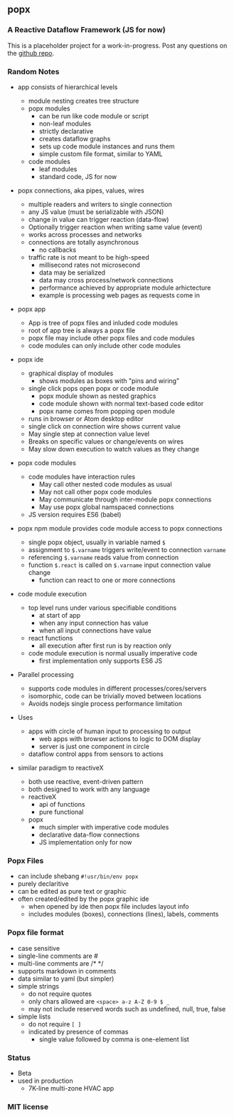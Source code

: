 ## popx

### A Reactive Dataflow Framework (JS for now)

This is a placeholder project for a work-in-progress.  Post any questions on the [github repo](https://github.com/mark-hahn/popx).

### Random Notes
- app consists of hierarchical levels
  - module nesting creates tree structure
  - popx modules
    - can be run like code module or script
    - non-leaf modules
    - strictly declarative
    - creates dataflow graphs
    - sets up code module instances and runs them
    - simple custom file format, similar to YAML
  - code modules
    - leaf modules
    - standard code, JS for now
    
    
- popx connections, aka pipes, values, wires
  - multiple readers and writers to single connection
  - any JS value (must be serializable with JSON)
  - change in value can trigger reaction (data-flow)
  - Optionally trigger reaction when writing same value (event)
  - works across processes and networks
  - connections are totally asynchronous
    - no callbacks
  - traffic rate is not meant to be high-speed
    - millisecond rates not microsecond
    - data may be serialized
    - data may cross process/network connections
    - performance achieved by appropriate module arhictecture
    - example is processing web pages as requests come in

      
- popx app
  - App is tree of popx files and inluded code modules
  - root of app tree is always a popx file
  - popx file may include other popx files and code modules
  - code modules can only include other code modules


- popx ide
  - graphical display of modules
    - shows modules as boxes with "pins and wiring"
  - single click pops open popx or code module
    - popx module shown as nested graphics
    - code module shown with normal text-based code editor
    - popx name comes from popping open module
  - runs in browser or Atom desktop editor
  - single click on connection wire shows current value
  - May single step at connection value level
  - Breaks on specific values or change/events on wires
  - May slow down execution to watch values as they change


- popx code modules
  - code modules have interaction rules
    - May call other nested code modules as usual
    - May not call other popx code modules
    - May communicate through inter-module popx connections
    - May use popx global namspaced connections
  - JS version requires ES6 (babel)
    
    
- popx npm module provides code module access to popx connections
  - single popx object, usually in variable named `$`
  - assignment to `$.varname` triggers write/event to connection `varname`
  - referencing `$.varname` reads value from connection
  - function `$.react` is called on `$.varname` input connection value change
    - function can react to one or more connections
    
    
- code module execution
  - top level runs under various specifiable conditions
    - at start of app
    - when any input connection has value
    - when all input connections have value
  - react functions
    - all execution after first run is by reaction only
  - code module execution is normal usually imperative code
    - first implementation only supports ES6 JS


- Parallel processing
  - supports code modules in different processes/cores/servers
  - isomorphic, code can be trivially moved between locations
  - Avoids nodejs single process performance limitation


- Uses
  - apps with circle of human input to processing to output
    - web apps with browser actions to logic to DOM display
    - server is just one component in circle
  - dataflow control apps from sensors to actions


- similar paradigm to reactiveX
  - both use reactive, event-driven pattern
  - both designed to work with any language
  - reactiveX
    - api of functions
    - pure functional
  - popx 
    - much simpler with imperative code modules
    - declarative data-flow connections
    - JS implementation only for now

### Popx Files
  - can include shebang `#!usr/bin/env popx`
  - purely declaritive
  - can be edited as pure text or graphic
  - often created/edited by the popx graphic ide
    - when opened by ide then popx file includes layout info
    - includes modules (boxes), connections (lines), labels, comments

### Popx file format
  - case sensitive
  - single-line comments are #
  - multi-line comments are /* */
  - supports markdown in comments
  - data similar to yaml (but simpler)
  - simple strings
      - do not require quotes
      - only chars allowed are `<space> a-z A-Z 0-9 $ _`
      - may not include reserved words such as undefined, null, true, false
  - simple lists
    - do not require `[ ]`
    - indicated by presence of commas
      - single value followed by comma is one-element list

### Status
  - Beta
  - used in production
    - 7K-line multi-zone HVAC app
  
### MIT license

